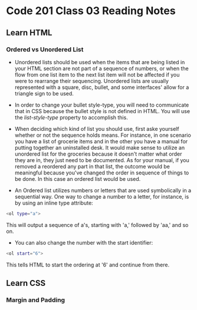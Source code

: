# Code 201 Class 03 Reading Notes

## Learn HTML

### Ordered vs Unordered List

- Unordered lists should be used when the items that are being listed in your HTML section are not part of a sequence of numbers, or when the flow from one list item to the next list item will not be affected if you were to rearrange their sequencing. Unordered lists are usually represented with a square, disc, bullet, and some interfaces' allow for a triangle sign to be used. 

- In order to change your bullet style-type, you will need to communicate that in CSS because the bullet style is not defined in HTML. You will use the *list-style-type* property to accomplish this.

- When deciding which kind of list you should use, first aske yourself whether or not the sequence holds means. For instance, in one scenario you have a list of grocerie items and in the other you have a manual for putting together an uninstalled desk. It would make sense to utilize an unordered list for the groceries because it doesn't matter what order they are in, they just need to be documented. As for your manual, if you removed a reordered any part in that list, the outcome would be meaningful because you've changed the order in sequence of things to be done. In this case an ordered list would be used. 

- An Ordered list utilizes numbers or letters that are used symbolically in a sequential way. One way to change a number to a letter, for instance, is by using an inline type attribute:

~~~bash
<ol type="a">
~~~

This will output a sequence of a's, starting with 'a,' followed by 'aa,' and so on. 

- You can also change the number with the start identifier:

~~~bash
<ol start="6">
~~~

This tells HTML to start the ordering at '6' and continue from there.

## Learn CSS

### Margin and Padding

